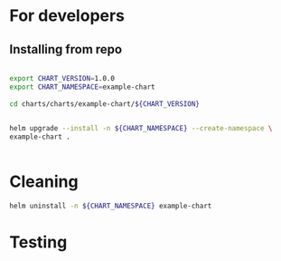 # For developers
 
## Installing from repo
 
```bash 
 
export CHART_VERSION=1.0.0
export CHART_NAMESPACE=example-chart
 
cd charts/charts/example-chart/${CHART_VERSION} 

 
helm upgrade --install -n ${CHART_NAMESPACE} --create-namespace \ 
example-chart .  
 
``` 
# Cleaning

```bash
helm uninstall -n ${CHART_NAMESPACE} example-chart

```


# Testing

```bash

```
